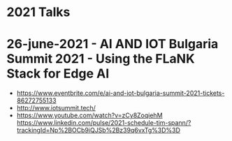 # 2021 Talks


# 26-june-2021 - AI AND IOT Bulgaria Summit 2021 - Using the FLaNK Stack for Edge AI


* https://www.eventbrite.com/e/ai-and-iot-bulgaria-summit-2021-tickets-86272755133
* http://www.iotsummit.tech/
* https://www.youtube.com/watch?v=zCy8ZoqiehM
https://www.linkedin.com/pulse/2021-schedule-tim-spann/?trackingId=Np%2BOCb9iQJSb%2Bz39q6vxTg%3D%3D

# 
